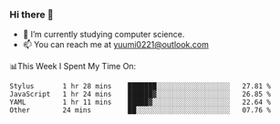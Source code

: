 ### Hi there 👋

- 📕 I’m currently studying computer science.
- 📫 You can reach me at yuumi0221@outlook.com


📊This Week I Spent My Time On:
<!--START_SECTION:waka-->

```text
Stylus       1 hr 28 mins    ███████░░░░░░░░░░░░░░░░░░   27.81 %
JavaScript   1 hr 24 mins    ██████▓░░░░░░░░░░░░░░░░░░   26.85 %
YAML         1 hr 11 mins    █████▓░░░░░░░░░░░░░░░░░░░   22.64 %
Other        24 mins         ██░░░░░░░░░░░░░░░░░░░░░░░   07.76 %
```

<!--END_SECTION:waka-->

<!--
**Yuumi0221/Yuumi0221** is a ✨ _special_ ✨ repository because its `README.md` (this file) appears on your GitHub profile.

Here are some ideas to get you started:

- 🔭 I’m currently working on ...
- 🌱 I’m currently learning ...
- 👯 I’m looking to collaborate on ...
- 🤔 I’m looking for help with ...
- 💬 Ask me about ...
- 📫 How to reach me: ...
- 😄 Pronouns: ...
- ⚡ Fun fact: ...
-->
